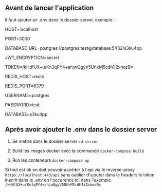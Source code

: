 ## Avant de lancer l'application

Il faut ajouter un .env dans le dossier server, exemple : 

HOST=localhost

PORT=3000

DATABASE_URL=postgres://postgres:test@database:5432/s3ku4pp

JWT_ENCRYPTION=secret

TOKEN=/kHdfUX+u/Kn3qPY4+ahjwQgyV5UhkM5cdh1i2xhozB=

REDIS_HOST=redis

REDIS_PORT=6379

USERNAME=postgres

PASSWORD=test

DATABASE=s3ku4pp

## Après avoir ajouter le .env dans le dossier server

1) Se mettre dans le dossier server `cd server`

2) Build les images docker avec la commande `docker-compose build`

3) Run les conteneurs `docker-compose up`

Si tout est ok on doit pouvoir accéder à l'api via le reverse-proxy  `https://localhost:443/api`
sans oublier d'ajouter dans le headers le token inscrit dans le .env en l'occurence ici dans l'exemple `/kHdfUX+u/Kn3qPY4+ahjwQgyV5UhkM5cdh1i2xhozB=` 
